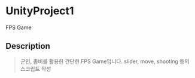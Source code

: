 # UnityProject1
FPS Game

## Description
> 군인, 좀비를 활용한 간단한 FPS Game입니다.
> slider, move, shooting 등의 스크립트 작성
